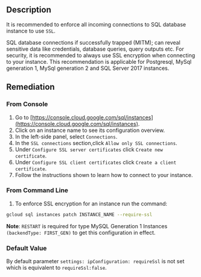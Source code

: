 ## Description

It is recommended to enforce all incoming connections to SQL database instance to use `SSL`.

SQL database connections if successfully trapped (MITM); can reveal sensitive data like credentials, database queries, query outputs etc. For security, it is recommended to always use SSL encryption when connecting to your instance. This recommendation is applicable for Postgresql, MySql generation 1, MySql generation 2 and SQL Server 2017 instances.

## Remediation

### From Console

1. Go to [https://console.cloud.google.com/sql/instances](https://console.cloud.google.com/sql/instances).
2. Click on an instance name to see its configuration overview.
3. In the left-side panel, select `Connections`.
4. In the `SSL connections` section,click `Allow only SSL connections`.
5. Under `Configure SSL server certificates` click `Create new certificate`.
6. Under `Configure SSL client certificates` click `Create a client certificate`.
7. Follow the instructions shown to learn how to connect to your instance.

### From Command Line

1. To enforce SSL encryption for an instance run the command:

```bash
gcloud sql instances patch INSTANCE_NAME --require-ssl
```
**Note**:
`RESTART` is required for type MySQL Generation 1 Instances `(backendType: FIRST_GEN)` to get this configuration in effect.

### Default Value

By default parameter `settings: ipConfiguration: requireSsl` is not set which is equivalent to `requireSsl:false`.